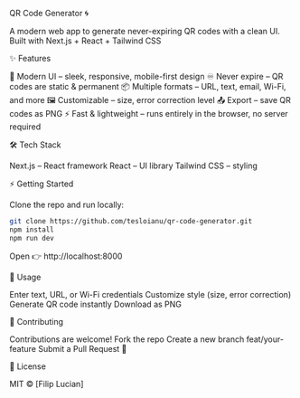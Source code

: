 QR Code Generator 🌀

A modern web app to generate never-expiring QR codes with a clean UI.
Built with Next.js + React + Tailwind CSS

✨ Features

🎨 Modern UI – sleek, responsive, mobile-first design
♾ Never expire – QR codes are static & permanent
📦 Multiple formats – URL, text, email, Wi-Fi, and more
🖼 Customizable –  size, error correction level
📤 Export – save QR codes as PNG
⚡ Fast & lightweight – runs entirely in the browser, no server required

🛠️ Tech Stack

Next.js
 – React framework
React
 – UI library
Tailwind CSS
 – styling

⚡ Getting Started

Clone the repo and run locally:
```bash
git clone https://github.com/tesloianu/qr-code-generator.git
npm install
npm run dev
```

Open 👉 http://localhost:8000

📖 Usage

Enter text, URL, or Wi-Fi credentials
Customize style (size, error correction)
Generate QR code instantly
Download as PNG 


🤝 Contributing

Contributions are welcome!
Fork the repo
Create a new branch feat/your-feature
Submit a Pull Request 🎉

📜 License

MIT © [Filip Lucian]
